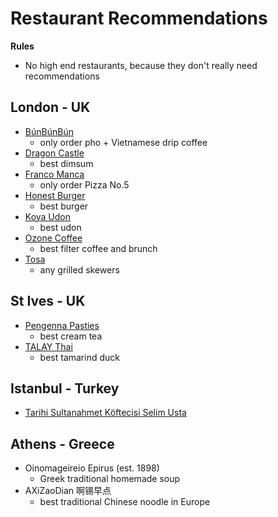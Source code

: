 # Restaurant Recommendations

**Rules**

- No high end restaurants, because they don't really need recommendations

## London - UK

- [BúnBúnBún](http://www.bunbunbun.co/)
  - only order pho + Vietnamese drip coffee
- [Dragon Castle](https://www.dragoncastlelondon.com/)
  - best dimsum
- [Franco Manca](https://www.francomanca.co.uk/)
  - only order Pizza No.5
- [Honest Burger](https://www.honestburgers.co.uk/)
  - best burger
- [Koya Udon](https://www.koya.co.uk/?www.web3389.com)
  - best udon
- [Ozone Coffee](https://ozonecoffee.co.uk/)
  - best filter coffee and brunch
- [Tosa](https://www.tosa.uk/)
  - any grilled skewers

## St Ives - UK

- [Pengenna Pasties](https://www.pengennapasties.co.uk/)
  - best cream tea
- [TALAY Thai](https://www.talay.co.uk/)
  - best tamarind duck

## Istanbul - Turkey

- [Tarihi Sultanahmet Köftecisi Selim Usta](https://www.google.com/search?q=istanbul+&tbm=lcl&ei=yA3WYamwCIWT8gK6uIrwCw&oq=istanbul+&gs_l=psy-ab.3..0i273k1j0i433i457i273k1j0i402k1j0i273k1l2j0i433i273k1j0i67k1j0i512i433k1j0i512k1l2.15829.15829.0.16157.1.1.0.0.0.0.88.88.1.1.0....0...1c.1.64.psy-ab..0.1.87....0.ctiPPDYQPQo#rlfi=hd:;si:977764276566104906;mv:%5B%5B41.01122853552672,28.985895345282792%5D,%5B41.00326186638583,28.967613481978933%5D%5D)

## Athens - Greece

- Oinomageireio Epirus (est. 1898)
  - Greek traditional homemade soup
- AXiZaoDian 啊锡早点
  - best traditional Chinese noodle in Europe

